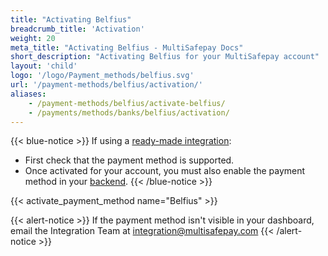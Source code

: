 ```yaml
---
title: "Activating Belfius"
breadcrumb_title: 'Activation'
weight: 20
meta_title: "Activating Belfius - MultiSafepay Docs"
short_description: "Activating Belfius for your MultiSafepay account"
layout: 'child'
logo: '/logo/Payment_methods/belfius.svg'
url: '/payment-methods/belfius/activation/'
aliases: 
    - /payment-methods/belfius/activate-belfius/
    - /payments/methods/banks/belfius/activation/
---
```


{{< blue-notice >}} If using a [ready-made integration](/integrations/ready-made/): 

- First check that the payment method is supported. 
- Once activated for your account, you must also enable the payment method in your [backend](/glossaries/multisafepay-glossary/#backend).  {{< /blue-notice >}} 

{{< activate_payment_method name="Belfius" >}}

{{< alert-notice >}} If the payment method isn't visible in your dashboard, email the Integration Team at <integration@multisafepay.com> {{< /alert-notice >}}